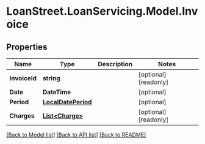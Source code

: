 # LoanStreet.LoanServicing.Model.Invoice
## Properties

Name | Type | Description | Notes
------------ | ------------- | ------------- | -------------
**InvoiceId** | **string** |  | [optional] [readonly] 
**Date** | **DateTime** |  | [optional] 
**Period** | [**LocalDatePeriod**](LocalDatePeriod.md) |  | [optional] 
**Charges** | [**List&lt;Charge&gt;**](Charge.md) |  | [optional] [readonly] 

[[Back to Model list]](../README.md#documentation-for-models) [[Back to API list]](../README.md#documentation-for-api-endpoints) [[Back to README]](../README.md)


